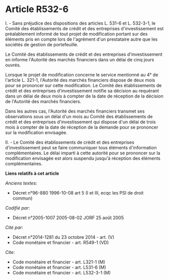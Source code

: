 # Article R532-6

I. - Sans préjudice des dispositions des articles L. 531-6 et L. 532-3-1, le Comité des établissements de crédit et des
entreprises d'investissement est préalablement informé de tout projet de modification portant sur des éléments pris en compte
lors de l'agrément d'un prestataire autre que les sociétés de gestion de portefeuille.

Le Comité des établissements de crédit et des entreprises d'investissement en informe l'Autorité des marchés financiers dans
un délai de cinq jours ouvrés.

Lorsque le projet de modification concerne le service mentionné au 4° de l'article L. 321-1, l'Autorité des marchés
financiers dispose de deux mois pour se prononcer sur cette modification. Le Comité des établissements de crédit et des
entreprises d'investissement notifie sa décision au requérant dans un délai de deux mois à compter de la date de réception de
la décision de l'Autorité des marchés financiers.

Dans les autres cas, l'Autorité des marchés financiers transmet ses observations sous un délai d'un mois au Comité des
établissements de crédit et des entreprises d'investissement qui dispose d'un délai de trois mois à compter de la date de
réception de la demande pour se prononcer sur la modification envisagée.

II. - Le Comité des établissements de crédit et des entreprises d'investissement peut se faire communiquer tous éléments
d'information complémentaires. Le délai imparti à cette autorité pour se prononcer sur la modification envisagée est alors
suspendu jusqu'à réception des éléments complémentaires.

**Liens relatifs à cet article**

_Anciens textes_:

  - Décret n°96-880 1996-10-08 art 5 (I et III, ecqc les PSI de droit commun)

_Codifié par_:

  - Décret n°2005-1007 2005-08-02 JORF 25 août 2005

_Cité par_:

  - Décret n°2014-1281 du 23 octobre 2014 - art. (V)
  - Code monétaire et financier - art. R549-1 (VD)

_Cite_:

  - Code monétaire et financier - art. L321-1 (M)
  - Code monétaire et financier - art. L531-6 (M)
  - Code monétaire et financier - art. L532-3-1 (M)
